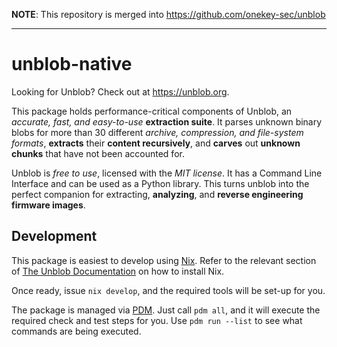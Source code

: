 **NOTE**: This repository is merged into https://github.com/onekey-sec/unblob 

---

# unblob-native

Looking for Unblob? Check out at https://unblob.org.

This package holds performance-critical components of Unblob,
an _accurate, fast, and easy-to-use_ **extraction suite**. It parses
unknown binary blobs for more than 30 different _archive, compression, and
file-system formats_, **extracts** their **content recursively**, and **carves**
out **unknown chunks** that have not been accounted for.

Unblob is _free to use_, licensed with the _MIT license_. It has a
Command Line Interface and can be used as a Python library.
This turns unblob into the perfect companion for extracting, **analyzing**,
and **reverse engineering firmware images**.

## Development

This package is easiest to develop using [Nix](https://nixos.org). Refer to the
relevant section of [The Unblob Documentation](https://unblob.org/installation/#nix-package)
on how to install Nix.

Once ready, issue `nix develop`, and the required tools will be set-up for you.

The package is managed via [PDM](https://pdm.fming.dev/latest/). Just call `pdm
all`, and it will execute the required check and test steps for you. Use `pdm
run --list` to see what commands are being executed.
